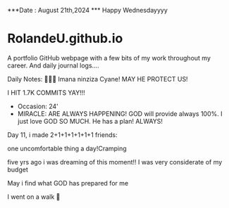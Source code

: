 ***Date : August 21th,2024 *** Happy Wednesdayyyy
# RolandeU.github.io

A portfolio GitHub webpage with a few bits of my work throughout my career. And daily journal logs....

Daily Notes:
💚🙏🏾 Imana ninziza Cyane! MAY HE PROTECT US!

I HIT 1.7K COMMITS YAY!!!

- Occasion: 24'
- MIRACLE: ARE ALWAYS HAPPENING!
GOD will provide always 100%. I just love GOD SO MUCH. He has a plan!
ALWAYS!

Day 11, i made 2+1+1+1+1+1+1 friends:

one uncomfortable thing a day!Cramping

five yrs ago i was dreaming of this moment!!
I was very considerate of my budget

May i find what GOD has prepared for me

I went on a walk 💚







